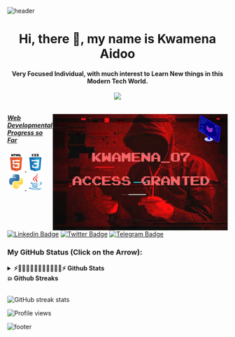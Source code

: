 ![header](https://capsule-render.vercel.app/api?type=wave&color=gradient&height=300&section=header&text=Kwamena_07-Jake186%20&fontSize=80&animation=fadeIn&fontAlignY=26&desc=Everyone%20Is%20A%20Proponent%20Of%20Strong%20Encryption%20-%20Dorithy%20Denning!&descAlignY=45&descAlign=50)
<h1 align="center"> Hi, there 👋, my name is Kwamena Aidoo </h1>

<!--<h2 align="center"> Last Seen :watch: Thursday, October 13, 11:09 AM UTC </h2> -->

<h4 align="center"> Very Focused Individual, with much interest to Learn New things in this Modern Tech World. </h4>

<p align="center">
  <a href="https://github.com/DenverCoder1/readme-typing-svg"><img src="https://readme-typing-svg.herokuapp.com/?lines=%20When%20I%20Realize,%20I%20Learn;Like%20Gandhi%20said,;%20Learn%20as%20If%20you%20Will%20live%20forever,;and%20Live%20as%20if%20it%20is%20your%20last%20day&font=Fira%20Code&center=true&width=440&height=45&color=7b2e3f&vCenter=true&size=22">
</p>

<img align="right" alt="GIF" src="./access_granted.gif" width="400" />

##


##### Web Developmental Progress so Far
<code><img src="https://raw.githubusercontent.com/devicons/devicon/master/icons/html5/html5-original-wordmark.svg" alt="html5" width="40"/></code>
<code><img src="https://raw.githubusercontent.com/devicons/devicon/master/icons/css3/css3-original-wordmark.svg" alt="css3" width="40"/></code>
<code><img src="https://raw.githubusercontent.com/devicons/devicon/master/icons/python/python-original.svg" alt="python" width="40"/></code>
<code><img src="https://raw.githubusercontent.com/devicons/devicon/master/icons/java/java-original.svg" alt="javafx" width="40"/></code>
<!-- <code><img src="https://raw.githubusercontent.com/devicons/devicon/master/icons/mysql/mysql-original.svg" alt="mysql" width="40"/></code> -->
 


[![Linkedin Badge](https://img.shields.io/badge/-LinkedIn-0e76a8?style=flat-square&logo=Linkedin&logoColor=white)](https://www.linkedin.com/in/jacob-ato-kwamena-aidoo)
[![Twitter Badge](https://img.shields.io/badge/-Twitter-00acee?style=flat-square&logo=Twitter&logoColor=white)](https://twitter.com/aidoo_kwamena)
[![Telegram Badge](https://img.shields.io/badge/-Telegram-0088cc?style=flat-square&logo=Telegram&logoColor=white)](https://t.me/KWAMENA_11)
   
   

### My GitHub Status (Click on the Arrow):

<details>	
  <summary><b>⚡👨🏾‍💻🌈👨🏾‍💻🌈👨🏾‍💻⚡ Github Stats</b></summary>

  <br />  
  
[![My Github Stats](https://github-readme-stats.vercel.app/api?username=Jake186&theme=radical)](https://github.com/Jake186/github-readme-stats)
</details>
	
  <summary><b> 💥 Github Streaks</b></summary>

  <br />
  
  ![GitHub streak stats](https://github-readme-streak-stats.herokuapp.com/?user=Jake186&theme=react)  
  
![Profile views](https://gpvc.arturio.dev/Jake186) 


![footer](https://capsule-render.vercel.app/api?type=wave&color=gradient&height=200&section=footer&desc=I%20will%20Always%20remember%20&fontSize=80&animation=fadeIn&fontAlignY=26&descAlignY=51&descAlign=62)

